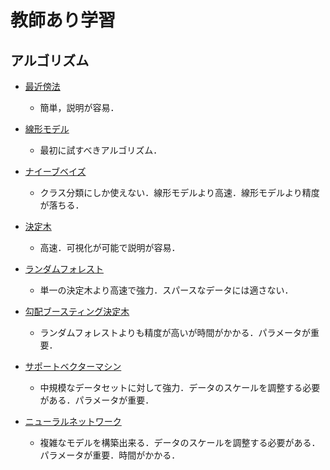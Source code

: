 # 教師あり学習

## アルゴリズム

- [最近傍法](https://github.com/kajyuuen/IntroductionToMachineLearningWithPython/blob/master/ch02/kmeans.ipynb)
  - 簡単，説明が容易．
  
- [線形モデル](https://github.com/kajyuuen/IntroductionToMachineLearningWithPython/blob/master/ch02/linear_model.ipynb)
  - 最初に試すべきアルゴリズム．

- [ナイーブベイズ](https://github.com/kajyuuen/IntroductionToMachineLearningWithPython/blob/master/ch02/NaiveBayes.ipynb)
  - クラス分類にしか使えない．線形モデルより高速．線形モデルより精度が落ちる．

- [決定木](https://github.com/kajyuuen/IntroductionToMachineLearningWithPython/blob/master/ch02/decision_tree.ipynb)
  - 高速．可視化が可能で説明が容易．

- [ランダムフォレスト](https://github.com/kajyuuen/IntroductionToMachineLearningWithPython/blob/master/ch02/random_forest.ipynb)
  - 単一の決定木より高速で強力．スパースなデータには適さない．

- [勾配ブースティング決定木](https://github.com/kajyuuen/IntroductionToMachineLearningWithPython/blob/master/ch02/boosting_decision_tree.ipynb)
  - ランダムフォレストよりも精度が高いが時間がかかる．パラメータが重要．
  
- [サポートベクターマシン](https://github.com/kajyuuen/IntroductionToMachineLearningWithPython/blob/master/ch02/svm.ipynb)
  - 中規模なデータセットに対して強力．データのスケールを調整する必要がある．パラメータが重要．

- [ニューラルネットワーク](https://github.com/kajyuuen/IntroductionToMachineLearningWithPython/blob/master/ch02/mlp.ipynb)
  - 複雑なモデルを構築出来る．データのスケールを調整する必要がある．パラメータが重要．時間がかかる．
